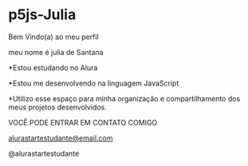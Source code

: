 # p5js-Julia
Bem Vindo(a) ao meu perfil

meu nome é julia de Santana 

*Estou estudando no Alura

*Estou me desenvolvendo na linguagem JavaScript

*Utilizo esse espaço para minha organização e compartilhamento 
dos meus projetos desenvolvidos.

  VOCÊ PODE ENTRAR EM CONTATO COMIGO

 alurastartestudante@email.com 

 @alurastartestudante
